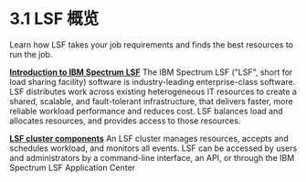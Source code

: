 # 3.1 LSF 概览

Learn how LSF takes your job requirements and finds the best resources to run the job.

**[Introduction to IBM Spectrum LSF](https://www.ibm.com/support/knowledgecenter/SSWRJV_10.1.0/lsf_foundations/lsf_introduction_to.html?view=kc)**
The IBM Spectrum LSF ("LSF", short for load sharing facility) software is industry-leading enterprise-class software. LSF distributes work across existing heterogeneous IT resources to create a shared, scalable, and fault-tolerant infrastructure, that delivers faster, more reliable workload performance and reduces cost. LSF balances load and allocates resources, and provides access to those resources.

**[LSF cluster components](https://www.ibm.com/support/knowledgecenter/SSWRJV_10.1.0/lsf_foundations/lsf_cluster_components.html?view=kc)**
An LSF cluster manages resources, accepts and schedules workload, and monitors all events. LSF can be accessed by users and administrators by a command-line interface, an API, or through the IBM Spectrum LSF Application Center